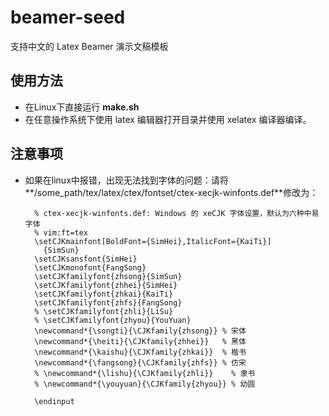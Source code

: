 # beamer-seed

支持中文的 Latex Beamer 演示文稿模板

## 使用方法

- 在Linux下直接运行 **make.sh**
- 在任意操作系统下使用 latex 编辑器打开目录并使用 xelatex 编译器编译。

## 注意事项

- 如果在linux中报错，出现无法找到字体的问题：请将**/some_path/tex/latex/ctex/fontset/ctex-xecjk-winfonts.def**修改为：

        % ctex-xecjk-winfonts.def: Windows 的 xeCJK 字体设置，默认为六种中易字体
        % vim:ft=tex
        \setCJKmainfont[BoldFont={SimHei},ItalicFont={KaiTi}]
          {SimSun}
        \setCJKsansfont{SimHei}
        \setCJKmonofont{FangSong}
        \setCJKfamilyfont{zhsong}{SimSun}
        \setCJKfamilyfont{zhhei}{SimHei}
        \setCJKfamilyfont{zhkai}{KaiTi}
        \setCJKfamilyfont{zhfs}{FangSong}
        % \setCJKfamilyfont{zhli}{LiSu}
        % \setCJKfamilyfont{zhyou}{YouYuan}
        \newcommand*{\songti}{\CJKfamily{zhsong}} % 宋体
        \newcommand*{\heiti}{\CJKfamily{zhhei}}   % 黑体
        \newcommand*{\kaishu}{\CJKfamily{zhkai}}  % 楷书  
        \newcommand*{\fangsong}{\CJKfamily{zhfs}} % 仿宋
        % \newcommand*{\lishu}{\CJKfamily{zhli}}    % 隶书
        % \newcommand*{\youyuan}{\CJKfamily{zhyou}} % 幼圆                                                                                
        
        \endinput

